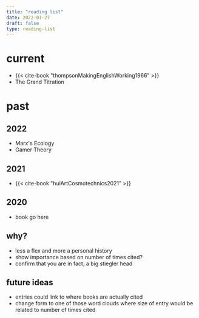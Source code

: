 ```yaml
---
title: "reading list"
date: 2022-01-27
draft: false
type: reading-list
---
```


# current
- {{< cite-book "thompsonMakingEnglishWorking1966" >}}
- The Grand Titration

# past
## 2022
- Marx's Ecology
- Gamer Theory

## 2021
- {{< cite-book "huiArtCosmotechnics2021" >}}

## 2020
- book go here

## why?
- less a flex and more a personal history
- show importance based on number of times cited?
- confirm that you are in fact, a big stiegler head

## future ideas
- entries could link to where books are actually cited
- change form to one of those word clouds where size of entry would be related to number of times cited
